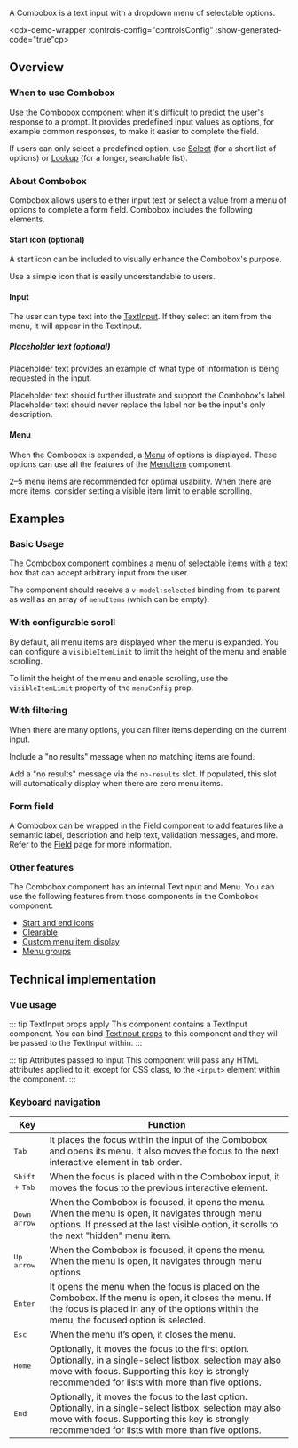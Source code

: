 <script setup>
import { CdxAccordion } from '@wikimedia/codex';
import ComboboxBasic from '@/../component-demos/combobox/examples/ComboboxBasic.vue';
import ComboboxWithFiltering from '@/../component-demos/combobox/examples/ComboboxWithFiltering.vue';
import ComboboxWithScroll from '@/../component-demos/combobox/examples/ComboboxWithScroll.vue';
import ComboboxField from '@/../component-demos/combobox/examples/ComboboxField.vue';
import ComboboxConfigurable from '@/../component-demos/combobox/examples/ComboboxConfigurable.vue';

const controlsConfig = [
	{
		name: 'status',
		type: 'radio',
		options: [ 'default', 'error' ],
	},
	{
		name: 'disabled',
		type: 'boolean'
	},
];
</script>

 A Combobox is a text input with a dropdown menu of selectable options.

<cdx-demo-wrapper :controls-config="controlsConfig" :show-generated-code="true"cp>
<template v-slot:demo="{ propValues }">
	<combobox-configurable v-bind="propValues" />
</template>
</cdx-demo-wrapper>

## Overview

### When to use Combobox

Use the Combobox component when it's difficult to predict the user's response to a prompt. It
provides predefined input values as options, for example common responses, to make it easier to
complete the field.

If users can only select a predefined option, use [Select](./select.md) (for a short list of options) or [Lookup](./lookup.md) (for a longer, searchable list).

### About Combobox

Combobox allows users to either input text or select a value from a menu of options to complete a
form field. Combobox includes the following elements.

#### Start icon (optional)

A start icon can be included to visually enhance the Combobox's purpose.

<cdx-demo-best-practices>
<cdx-demo-best-practice>Use a simple icon that is easily understandable to users.</cdx-demo-best-practice>
</cdx-demo-best-practices>

#### Input

The user can type text into the [TextInput](./text-input.md). If they select an item from the menu,
it will appear in the TextInput.

##### Placeholder text (optional)

Placeholder text provides an example of what type of information is being requested in the input.

<cdx-demo-best-practices>
<cdx-demo-best-practice>Placeholder text should further illustrate and support the Combobox's label.</cdx-demo-best-practice>
<cdx-demo-best-practice type="dont">Placeholder text should never replace the label nor be the input's only description.</cdx-demo-best-practice>
</cdx-demo-best-practices>

#### Menu

When the Combobox is expanded, a [Menu](./menu.md) of options is displayed. These options can use
all the features of the [MenuItem](./menu-item.md) component.

<cdx-demo-best-practices>
<cdx-demo-best-practice>2–5 menu items are recommended for optimal usability.</cdx-demo-best-practice>
<cdx-demo-best-practice>When there are more items, consider setting a visible item limit to enable scrolling.</cdx-demo-best-practice>
</cdx-demo-best-practices>

## Examples

### Basic Usage

The Combobox component combines a menu of selectable items with a text box
that can accept arbitrary input from the user.

<cdx-demo-wrapper>
<template v-slot:demo>
	<combobox-basic />
</template>
<template v-slot:code>

:::code-group

<<< @/../component-demos/combobox/examples/ComboboxBasic.vue [NPM]

<<< @/../component-demos/combobox/examples-mw/ComboboxBasic.vue [MediaWiki]

:::

</template>
</cdx-demo-wrapper>

<cdx-accordion>
<template #title>Developer notes</template>

The component should receive a `v-model:selected` binding from its parent as well as an array of
`menuItems` (which can be empty).

</cdx-accordion>

### With configurable scroll

By default, all menu items are displayed when the menu is expanded. You can configure a
`visibleItemLimit` to limit the height of the menu and enable scrolling.

<cdx-demo-wrapper>
<template v-slot:demo>
	<combobox-with-scroll />
</template>
<template v-slot:code>

:::code-group

<<< @/../component-demos/combobox/examples/ComboboxWithScroll.vue [NPM]

<<< @/../component-demos/combobox/examples-mw/ComboboxWithScroll.vue [MediaWiki]

:::

</template>
</cdx-demo-wrapper>

<cdx-accordion>
<template #title>Developer notes</template>

To limit the height of the menu and enable scrolling, use the `visibleItemLimit` property of the
`menuConfig` prop.

</cdx-accordion>

### With filtering

When there are many options, you can filter items depending on the current input.

<cdx-demo-best-practices>
<cdx-demo-best-practice>Include a "no results" message when no matching items are found.</cdx-demo-best-practice>
</cdx-demo-best-practices>

<cdx-demo-wrapper :force-reset="true">
<template v-slot:demo>
	<combobox-with-filtering />
</template>
<template v-slot:code>

:::code-group

<<< @/../component-demos/combobox/examples/ComboboxWithFiltering.vue [NPM]

<<< @/../component-demos/combobox/examples-mw/ComboboxWithFiltering.vue [MediaWiki]

:::

</template>
</cdx-demo-wrapper>

<cdx-accordion>
<template #title>Developer notes</template>

Add a "no results" message via the `no-results` slot. If populated, this slot will automatically
display when there are zero menu items.

</cdx-accordion>

### Form field

A Combobox can be wrapped in the Field component to add features like a semantic label, description
and help text, validation messages, and more. Refer to the [Field](./field.md) page for more
information.

<cdx-demo-wrapper>
<template v-slot:demo>
	<combobox-field />
</template>
<template v-slot:code>

:::code-group

<<< @/../component-demos/combobox/examples/ComboboxField.vue [NPM]

<<< @/../component-demos/combobox/examples-mw/ComboboxField.vue [MediaWiki]

:::

</template>
</cdx-demo-wrapper>

### Other features

The Combobox component has an internal TextInput and Menu. You can use the following features from
those components in the Combobox component:
- [Start and end icons](./text-input.html#with-icons)
- [Clearable](./text-input.html#clearable)
- [Custom menu item display](./menu.html#with-custom-menu-item-display)
- [Menu groups](./menu.html#with-menu-groups)

## Technical implementation

### Vue usage

::: tip TextInput props apply
This component contains a TextInput component. You can bind [TextInput props](./text-input.html#props)
to this component and they will be passed to the TextInput within.
:::

::: tip Attributes passed to input
This component will pass any HTML attributes applied to it, except for CSS class, to the `<input>`
element within the component.
:::

### Keyboard navigation

| Key | Function |
| -- | -- |
| <kbd>Tab</kbd> | It places the focus within the input of the Combobox and opens its menu. It also moves the focus to the next interactive element in tab order. |
| <kbd>Shift</kbd> + <kbd>Tab</kbd> | When the focus is placed within the Combobox input, it moves the focus to the previous interactive element. |
| <kbd>Down arrow</kbd> | When the Combobox is focused, it opens the menu. When the menu is open, it navigates through menu options. If pressed at the last visible option, it scrolls to the next "hidden" menu item. |
| <kbd>Up arrow</kbd> | When the Combobox is focused, it opens the menu. When the menu is open, it navigates through menu options. |
| <kbd>Enter</kbd> | It opens the menu when the focus is placed on the Combobox. If the menu is open, it closes the menu. If the focus is placed in any of the options within the menu, the focused option is selected. |
| <kbd>Esc</kbd> | When the menu it’s open, it closes the menu. |
| <kbd>Home</kbd> | Optionally, it moves the focus to the first option. Optionally, in a single-select listbox, selection may also move with focus. Supporting this key is strongly recommended for lists with more than five options. |
| <kbd>End</kbd> | Optionally, it moves the focus to the last option. Optionally, in a single-select listbox, selection may also move with focus. Supporting this key is strongly recommended for lists with more than five options. |
